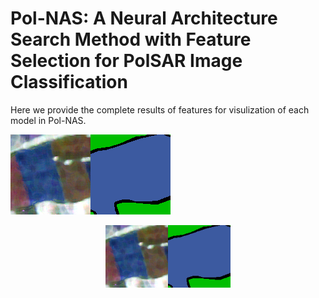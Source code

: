 # Pol-NAS: A Neural Architecture Search Method with Feature Selection for PolSAR Image Classification

Here we provide the complete results of features for visulization of each model in Pol-NAS.

![(The PauliRGB of input patch for visualizing the features of each model).](https://github.com/guangyuanLiu/Pol-NAS/blob/main/PauliRGB_without_filter_patch.png)![The ground truth of input patch for visualizing the features of each model](https://github.com/guangyuanLiu/Pol-NAS/blob/main/gt_patch.png)

<center class="half">
    <img src="https://github.com/guangyuanLiu/Pol-NAS/blob/main/PauliRGB_without_filter_patch.png" width="100"/><img src="https://github.com/guangyuanLiu/Pol-NAS/blob/main/gt_patch.png" width="100"/>
</center>

